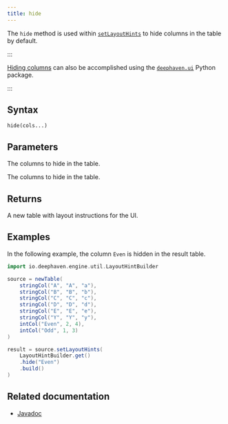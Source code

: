 ```yaml
---
title: hide
---
```


The `hide` method is used within [`setLayoutHints`](./layout-hints.md) to hide columns in the table by default.

:::

[Hiding columns](/core/ui/docs/components/table/#column-order-and-visibility) can also be accomplished using the [`deephaven.ui`](/core/ui/docs/) Python package. 

:::

## Syntax

```
hide(cols...)
```

## Parameters

<ParamTable>
<Param name="cols" type="String">

The columns to hide in the table.

</Param>
<Param name="cols" type="Collection<String>">

The columns to hide in the table.

</Param>
</ParamTable>

## Returns

A new table with layout instructions for the UI.

## Examples

In the following example, the column `Even` is hidden in the result table.

```groovy order=source,result default=result
import io.deephaven.engine.util.LayoutHintBuilder

source = newTable(
    stringCol("A", "A", "a"),
    stringCol("B", "B", "b"),
    stringCol("C", "C", "c"),
    stringCol("D", "D", "d"),
    stringCol("E", "E", "e"),
    stringCol("Y", "Y", "y"),
    intCol("Even", 2, 4),
    intCol("Odd", 1, 3)
)

result = source.setLayoutHints(
    LayoutHintBuilder.get()
    .hide("Even")
    .build()
)
```

## Related documentation

- [Javadoc](/core/javadoc/io/deephaven/engine/util/LayoutHintBuilder.html)
